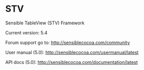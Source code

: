 # STV
Sensible TableView (STV) Framework 

Current version: 5.4

Forum support go to: http://sensiblecocoa.com/community

User manual (5.0): http://sensiblecocoa.com/usermanual/latest

API docs (5.0): http://sensiblecocoa.com/documentation/latest
